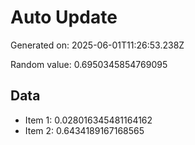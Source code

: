 # Auto Update

Generated on: 2025-06-01T11:26:53.238Z

Random value: 0.6950345854769095

## Data

- Item 1: 0.028016345481164162
- Item 2: 0.6434189167168565